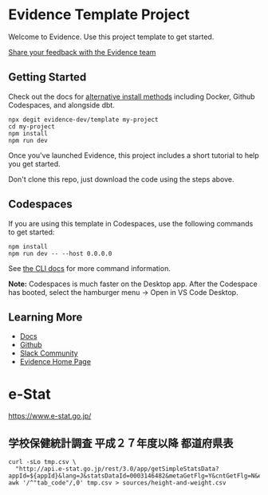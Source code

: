 # Evidence Template Project

Welcome to Evidence. Use this project template to get started.

[Share your feedback with the Evidence team](https://du3tapwtcbi.typeform.com/to/GZNZe1GY)

## Getting Started

Check out the docs for [alternative install methods](https://docs.evidence.dev/getting-started/install-evidence) including Docker, Github Codespaces, and alongside dbt.

```shell
npx degit evidence-dev/template my-project
cd my-project 
npm install 
npm run dev 
```

Once you've launched Evidence, this project includes a short tutorial to help you get started.

Don't clone this repo, just download the code using the steps above.

## Codespaces

If you are using this template in Codespaces, use the following commands to get started:

```shell
npm install
npm run dev -- --host 0.0.0.0
```

See [the CLI docs](https://docs.evidence.dev/cli/) for more command information.

**Note:** Codespaces is much faster on the Desktop app. After the Codespace has booted, select the hamburger menu → Open in VS Code Desktop.

## Learning More

- [Docs](https://docs.evidence.dev/)
- [Github](https://github.com/evidence-dev/evidence)
- [Slack Community](https://join.slack.com/t/evidencedev/shared_invite/zt-uda6wp6a-hP6Qyz0LUOddwpXW5qG03Q)
- [Evidence Home Page](https://www.evidence.dev)

# e-Stat

https://www.e-stat.go.jp/

## 学校保健統計調査 平成２７年度以降 都道府県表

```
curl -sLo tmp.csv \
  "http://api.e-stat.go.jp/rest/3.0/app/getSimpleStatsData?appId=${appId}&lang=J&statsDataId=0003146482&metaGetFlg=Y&cntGetFlg=N&explanationGetFlg=Y&annotationGetFlg=Y&sectionHeaderFlg=1&replaceSpChars=0"
awk '/^"tab_code"/,0' tmp.csv > sources/height-and-weight.csv
```
